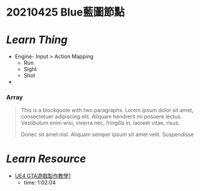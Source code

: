 # 20210425 Blue藍圖節點


# *Learn Thing*
- Engine- Input > Action Mapping
    * Run
    * Sight
    * Shot
- 

### Array
> This is a blockquote with two paragraphs. Lorem ipsum dolor sit amet,
> consectetuer adipiscing elit. Aliquam hendrerit mi posuere lectus.
> Vestibulum enim wisi, viverra nec, fringilla in, laoreet vitae, risus.
> 
> Donec sit amet nisl. Aliquam semper ipsum sit amet velit. Suspendisse
# *Learn Resource*
- [UE4 GTA遊戲製作教學1](https://www.youtube.com/watch?v=wzU-LebE3wU&ab_channel=HoracioMeza)
    * time: 1:02:04


